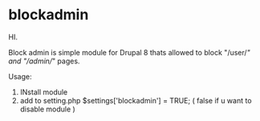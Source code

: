 # blockadmin

HI. 

Block admin is simple module for Drupal 8 thats allowed to block "/user/*" and "/admin/*" pages. 


Usage:
1) INstall module 
2) add to setting.php $settings['blockadmin'] = TRUE; ( false if u want to disable module )
